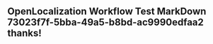 <properties
ms.topic="hero-topic"
ms.test1="hero-topic"
ms.test2="test"/>


## OpenLocalization Workflow Test MarkDown 73023f7f-5bba-49a5-b8bd-ac9990edfaa2 thanks!



<!--HONumber=Aug16_HO3-->


